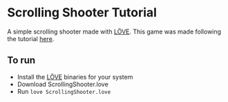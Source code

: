 # Scrolling Shooter Tutorial

A simple scrolling shooter made with [LÖVE](http://www.love2d.org).
This game was made following the tutorial [here](http://osmstudios.com/tutorials/your-first-love2d-game-in-200-lines-part-1-of-3).

## To run

* Install the [LÖVE](http://www.love2d.org) binaries for your system
* Download ScrollingShooter.love
* Run `love ScrollingShooter.love`
